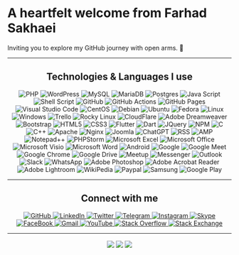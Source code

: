 # A heartfelt welcome from **Farhad Sakhaei**
Inviting you to explore my GitHub journey with open arms. 🌟

---
<h2 align="center">Technologies & Languages I use</h2>

<p align="center">
    <img src="https://img.shields.io/badge/php-%23777BB4.svg?style=for-the-badge&logo=php&logoColor=white" alt="PHP">
    <img src="https://img.shields.io/badge/WordPress-%23117AC9.svg?style=for-the-badge&logo=WordPress&logoColor=white" alt="WordPress">
    <img src="https://img.shields.io/badge/mysql-4479A1.svg?style=for-the-badge&logo=mysql&logoColor=white" alt="MySQL">
    <img src="https://img.shields.io/badge/MariaDB-003545?style=for-the-badge&logo=mariadb&logoColor=white" alt="MariaDB">
    <img src="https://img.shields.io/badge/postgres-%23316192.svg?style=for-the-badge&logo=postgresql&logoColor=white" alt="Postgres">
    <img src="https://img.shields.io/badge/javascript-%23323330.svg?style=for-the-badge&logo=javascript&logoColor=%23F7DF1E" alt="Java Script">
    <img src="https://img.shields.io/badge/shell_script-%23121011.svg?style=for-the-badge&logo=gnu-bash&logoColor=white" alt="Shell Script">
    <img src="https://img.shields.io/badge/github-%23121011.svg?style=for-the-badge&logo=github&logoColor=white" alt="GitHub">
    <img src="https://img.shields.io/badge/github%20actions-%232671E5.svg?style=for-the-badge&logo=githubactions&logoColor=white" alt="GitHub Actions">
    <img src="https://img.shields.io/badge/github%20pages-121013?style=for-the-badge&logo=github&logoColor=white" alt="GitHub Pages">
    <img src="https://img.shields.io/badge/Visual%20Studio%20Code-0078d7.svg?style=for-the-badge&logo=visual-studio-code&logoColor=white" alt="Visual Studio Code">
    <img src="https://img.shields.io/badge/cent%20os-002260?style=for-the-badge&logo=centos&logoColor=F0F0F0" alt="CentOS">
    <img src="https://img.shields.io/badge/Debian-D70A53?style=for-the-badge&logo=debian&logoColor=white" alt="Debian">
    <img src="https://img.shields.io/badge/Ubuntu-E95420?style=for-the-badge&logo=ubuntu&logoColor=white" alt="Ubuntu">
    <img src="https://img.shields.io/badge/Fedora-294172?style=for-the-badge&logo=fedora&logoColor=white" alt="Fedora">
    <img src="https://img.shields.io/badge/Linux-FCC624?style=for-the-badge&logo=linux&logoColor=black" alt="Linux">
    <img src="https://img.shields.io/badge/Windows-0078D6?style=for-the-badge&logo=windows&logoColor=white" alt="Windows">
    <img src="https://img.shields.io/badge/Trello-%23026AA7.svg?style=for-the-badge&logo=Trello&logoColor=white" alt="Trello">
    <img src="https://img.shields.io/badge/-Rocky%20Linux-%2310B981?style=for-the-badge&logo=rockylinux&logoColor=white" alt="Rocky Linux">
    <img src="https://img.shields.io/badge/Cloudflare-F38020?style=for-the-badge&logo=Cloudflare&logoColor=white" alt="CloudFlare">
    <img src="https://img.shields.io/badge/Adobe%20Dreamweaver-FF61F6.svg?style=for-the-badge&logo=Adobe%20Dreamweaver&logoColor=white" alt="Adobe Dreamweaver">
    <img src="https://img.shields.io/badge/bootstrap-%238511FA.svg?style=for-the-badge&logo=bootstrap&logoColor=white" alt="Bootstrap">
    <img src="https://img.shields.io/badge/html5-%23E34F26.svg?style=for-the-badge&logo=html5&logoColor=white" alt="HTML5">
    <img src="https://img.shields.io/badge/css3-%231572B6.svg?style=for-the-badge&logo=css3&logoColor=white" alt="CSS3">
    <img src="https://img.shields.io/badge/Flutter-%2302569B.svg?style=for-the-badge&logo=Flutter&logoColor=white" alt="Flutter">
    <img src="https://img.shields.io/badge/dart-%230175C2.svg?style=for-the-badge&logo=dart&logoColor=white" alt="Dart">
    <img src="https://img.shields.io/badge/jquery-%230769AD.svg?style=for-the-badge&logo=jquery&logoColor=white" alt="JQuery">
    <img src="https://img.shields.io/badge/NPM-%23CB3837.svg?style=for-the-badge&logo=npm&logoColor=white" alt="NPM">
    <img src="https://img.shields.io/badge/c-%2300599C.svg?style=for-the-badge&logo=c&logoColor=white" alt="C">
    <img src="https://img.shields.io/badge/c++-%2300599C.svg?style=for-the-badge&logo=c%2B%2B&logoColor=white" alt="C++">
    <img src="https://img.shields.io/badge/apache-%23D42029.svg?style=for-the-badge&logo=apache&logoColor=white" alt="Apache">
    <img src="https://img.shields.io/badge/nginx-%23009639.svg?style=for-the-badge&logo=nginx&logoColor=white" alt="Nginx">
    <img src="https://img.shields.io/badge/joomla-%235091CD.svg?style=for-the-badge&logo=joomla&logoColor=white" alt="Joomla">
    <img src="https://img.shields.io/badge/chatGPT-74aa9c?style=for-the-badge&logo=openai&logoColor=white" alt="ChatGPT">
    <img src="https://img.shields.io/badge/rss-F88900?style=for-the-badge&logo=rss&logoColor=white" alt="RSS">
    <img src="https://img.shields.io/badge/Amp-005AF0?style=for-the-badge&logo=amp&logoColor=white" alt="AMP">
    <img src="https://img.shields.io/badge/Notepad++-90E59A.svg?style=for-the-badge&logo=notepad%2b%2b&logoColor=black" alt="Notepad++">
    <img src="https://img.shields.io/badge/phpstorm-143?style=for-the-badge&logo=phpstorm&logoColor=black&color=black&labelColor=darkorchid" alt="PHPStorm">
    <img src="https://img.shields.io/badge/Microsoft_Excel-217346?style=for-the-badge&logo=microsoft-excel&logoColor=white" alt="Microsoft Excel">
    <img src="https://img.shields.io/badge/Microsoft_Office-D83B01?style=for-the-badge&logo=microsoft-office&logoColor=white" alt="Microsoft Office">
    <img src="https://img.shields.io/badge/Microsoft_Visio-3955A3?style=for-the-badge&logo=microsoft-visio&logoColor=white" alt="Microsoft Visio">
    <img src="https://img.shields.io/badge/Microsoft_Word-2B579A?style=for-the-badge&logo=microsoft-word&logoColor=white" alt="Microsoft Word">
    <img src="https://img.shields.io/badge/Android-3DDC84?style=for-the-badge&logo=android&logoColor=white" alt="Android">
    <img src="https://img.shields.io/badge/google-4285F4?style=for-the-badge&logo=google&logoColor=white" alt="Google">
    <img src="https://img.shields.io/badge/Google%20Meet-00897B?style=for-the-badge&logo=google-meet&logoColor=white" alt="Google Meet">
    <img src="https://img.shields.io/badge/Google%20Chrome-4285F4?style=for-the-badge&logo=GoogleChrome&logoColor=white" alt="Google Chrome">
    <img src="https://img.shields.io/badge/Google%20Drive-4285F4?style=for-the-badge&logo=googledrive&logoColor=white" alt="Google Drive">
    <img src="https://img.shields.io/badge/Meetup-f64363?style=for-the-badge&logo=meetup&logoColor=white" alt="Meetup">
    <img src="https://img.shields.io/badge/Messenger-00B2FF?style=for-the-badge&logo=messenger&logoColor=white" alt="Messenger">
    <img src="https://img.shields.io/badge/Microsoft_Outlook-0078D4?style=for-the-badge&logo=microsoft-outlook&logoColor=white" alt="Outlook">
    <img src="https://img.shields.io/badge/Slack-4A154B?style=for-the-badge&logo=slack&logoColor=white" alt="Slack">
    <img src="https://img.shields.io/badge/WhatsApp-25D366?style=for-the-badge&logo=whatsapp&logoColor=white" alt="WhatsApp">
    <img src="https://img.shields.io/badge/adobe%20photoshop-%2331A8FF.svg?style=for-the-badge&logo=adobe%20photoshop&logoColor=white" alt="Adobe Photoshop">
    <img src="https://img.shields.io/badge/Adobe%20Acrobat%20Reader-EC1C24.svg?style=for-the-badge&logo=Adobe%20Acrobat%20Reader&logoColor=white" alt="Adobe Acrobat Reader">
    <img src="https://img.shields.io/badge/Adobe%20Lightroom-31A8FF.svg?style=for-the-badge&logo=Adobe%20Lightroom&logoColor=white" alt="Adobe Lightroom">
    <img src="https://img.shields.io/badge/Wikipedia-%23000000.svg?style=for-the-badge&logo=wikipedia&logoColor=white" alt="WikiPedia">
    <img src="https://img.shields.io/badge/PayPal-00457C?style=for-the-badge&logo=paypal&logoColor=white" alt="Paypal">
    <img src="https://img.shields.io/badge/Samsung-%231428A0.svg?style=for-the-badge&logo=samsung&logoColor=white" alt="Samsung">
    <img src="https://img.shields.io/badge/Google_Play-414141?style=for-the-badge&logo=google-play&logoColor=white" alt="Google Play">
    
    
</p>

---

<h2 align="center">Connect with me</h2>

<p align="center">
    <a href="https://github.com/farhadsakhaei">
        <img src="https://img.shields.io/github/followers/farhadsakhaei?label=Github&logo=github&logoColor=white&style=for-the-badge" alt="GitHub">
    </a>
    <a href="https://www.linkedin.com/in/farhadsakhaei">
        <img src="https://img.shields.io/badge/linkedin-%230077B5.svg?style=for-the-badge&logo=linkedin&logoColor=white" alt="LinkedIn">
    </a>
    <a href="https://twitter.com/farhadsakhaei">
        <img src="https://img.shields.io/twitter/follow/farhadsakhaei?label=Twitter&logo=twitter&logoColor=white&style=for-the-badge" alt="Twitter">
    </a>
    <a href="https://t.me/FarhadAdmin">
        <img src="https://img.shields.io/badge/Telegram-2CA5E0?style=for-the-badge&logo=telegram&logoColor=white" alt="Telegram">
    </a>
    <a href="https://www.instagram.com/farhadsakhaei/">
        <img src="https://img.shields.io/badge/Instagram-%23E4405F.svg?style=for-the-badge&logo=Instagram&logoColor=white" alt="Instagram">
    </a>
    <a href="skype:live:farhad0_1?chat">
        <img src="https://img.shields.io/badge/Skype-%2300AFF0.svg?style=for-the-badge&logo=Skype&logoColor=white" alt="Skype">
    </a>
    <a href="https://www.facebook.com/farhadsakhaei">
        <img src="https://img.shields.io/badge/Facebook-%231877F2.svg?style=for-the-badge&logo=Facebook&logoColor=white" alt="FaceBook">
    </a>
    <a href="mailto:farhad0@gmail.com">
        <img src="https://img.shields.io/badge/Gmail-D14836?style=for-the-badge&logo=gmail&logoColor=white" alt="Gmail">
    </a>
    <a href="https://www.youtube.com/@farhadsakhaei/">
        <img src="https://img.shields.io/badge/YouTube-%23FF0000.svg?style=for-the-badge&logo=YouTube&logoColor=white" alt="YouTube">
    </a>
    <a href="https://stackoverflow.com/users/1742391/farhad-sakhaei">
        <img src="https://img.shields.io/badge/-Stackoverflow-FE7A16?style=for-the-badge&logo=stack-overflow&logoColor=white" alt="Stack Overflow">
    </a>
    <a href="https://stackexchange.com/users/1933490/farhad-sakhaei?tab=accounts">
        <img src="https://img.shields.io/badge/StackExchange-%23ffffff.svg?style=for-the-badge&logo=StackExchange" alt="Stack Exchange">
    </a>
</p>

---
<p align="center">
    <!--img align="center" src="https://github-readme-stats.vercel.app/api?username=farhadsakhaei&count_private=true&show_icons=true"/-->
    <!--img align="center" src="https://github-readme-stats.vercel.app/api/top-langs?username=farhadsakhaei&count_private=true&layout=compact"/-->
    <img align="center" src="https://github-readme-stats.vercel.app/api/top-langs?username=farhadsakhaei&count_private=true"/>
    <!--img align="center" src="https://github-readme-stats.vercel.app/api?username=farhadsakhaei&count_private=true&show_icons=true&theme=dark" /-->
    <img align="center" src="https://github-readme-stats.vercel.app/api?username=farhadsakhaei&count_private=true&show_icons=true&show=reviews,discussions_started,discussions_answered,prs_merged,prs_merged_percentage&theme=dark" />
    <img align="center" src="https://github-readme-stats.vercel.app/api/top-langs/?username=farhadsakhaei&count_private=true&theme=dark" />
    
</p>
<!--
**farhadsakhaei/farhadsakhaei** is a ✨ _special_ ✨ repository because its `README.md` (this file) appears on your GitHub profile.

Here are some ideas to get you started:

- 🔭 I’m currently working on ...
- 🌱 I’m currently learning ...
- 👯 I’m looking to collaborate on ...
- 🤔 I’m looking for help with ...
- 💬 Ask me about ...
- 📫 How to reach me: ...
- 😄 Pronouns: ...
- ⚡ Fun fact: ...
-->
